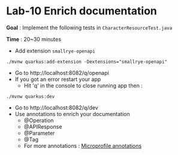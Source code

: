 # Lab-10 Enrich documentation

**Goal** : Implement the following tests in ```CharacterResourceTest.java```

**Time** : 20~30 minutes

- Add extension ```smallrye-openapi```
```shell
./mvnw quarkus:add-extension -Dextensions="smallrye-openapi"
```

- Go to http://localhost:8082/q/openapi
- If you got an error restart your app 
  - Hit 'q' in the console to close running app then : 
```shell
./mvnw quarkus:dev
```
- Go to http://localhost:8082/q/dev
- Use annotations to enrich your documentation 
  - @Operation
  - @APIResponse
  - @Parameter
  - @Tag
  - For more annotations : [Microprofile annotations](https://github.com/eclipse/microprofile-open-api/blob/master/spec/src/main/asciidoc/microprofile-openapi-spec.asciidoc#annotations)
